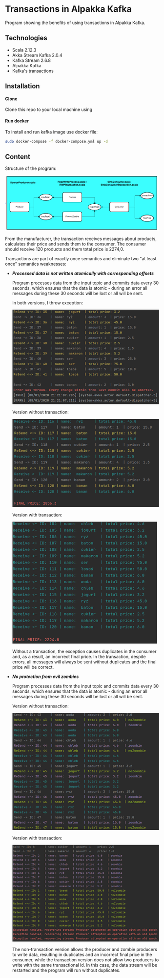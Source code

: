 # Transactions in Alpakka Kafka
Program showing the benefits of using transactions in Alpakka Kafka.

## Technologies 
* Scala 2.12.3
* Akka Stream Kafka 2.0.4
* Kafka Stream 2.6.8
* Alpakka Kafka 
* Kafka's transactions 

## Installation
    
#### Clone    
Clone this repo to your local machine using 

#### Run docker
To install and run kafka image use docker file: 
    
```bash
sudo docker-compose -f docker-compose.yml up -d
```

## Content
Structure of the program:

![Alt text](./screenshots/1.png)


From the manufacturer, the transaction receives
messages about products, calculates their price and sends them to the consumer. The consumer should receive 120 products and them total price is 2274,0.

Transactions are part of exactly once semantics and eliminate two "at least once" semantics weaknesses:
 * **_Processed data is not written atomically with corresponding offsets_**
 
   Program processes data from the input topic and commits data every 30 seconds, which ensures that the data is atomic - during an error all messages during these 30 seconds will be lost or all will be sent.
   
   In both versions, I throw exception: 
   
    ![Alt text](./screenshots/2.png)

   Version without transaction: 
   
    ![Alt text](./screenshots/4.png)

   Version with transaction:
   
    ![Alt text](./screenshots/3.png)


    Without a transaction, the exception causes duplicates in the consumer and, as a result, an incorrect final price. 
In the transaction, despite errors, all messages will always be sent without duplicates and the final price will be correct.
 * **_No protection from evil zombies_**

      Program processes data from the input topic and commits data every 30 seconds, which ensures that the data is atomic - during an error all messages during these 30 seconds will be lost or all will be sent.
  
      Version without transaction: 
      
    ![Alt text](./screenshots/5.png)

   Version with transaction:
      
    ![Alt text](./screenshots/6.png)

    The non-transaction version allows the producer and zombie producers to write data, resulting in duplicates and an incorrect final price in the consumer, while the transaction version does not allow two producers to write with the same transactional id. In this case, the data stream will be restarted and the program will run without duplicates.
